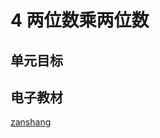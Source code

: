 # 4 两位数乘两位数

## 单元目标


## 电子教材

<Ebook grade="xxsx3b" :pages="41" :paged="59" ></Ebook>

[zanshang](../res/zanshang.md ':include')